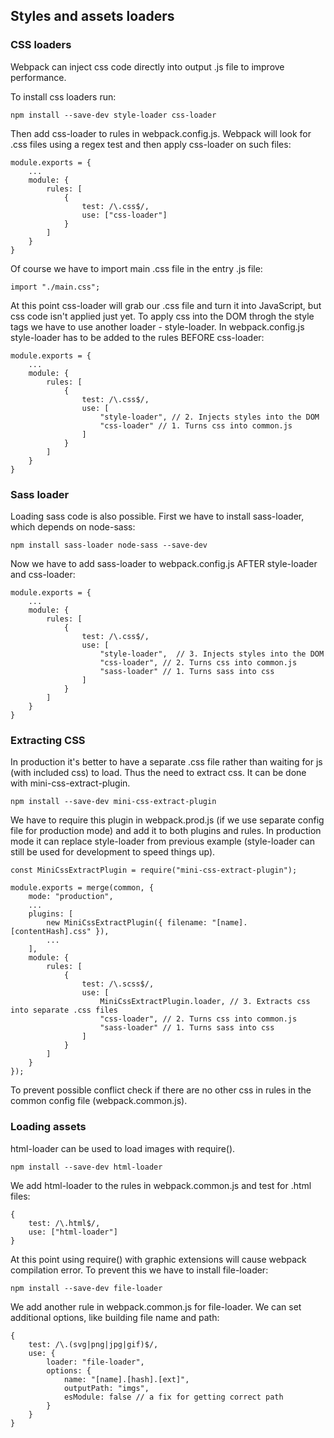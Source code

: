 ## Styles and assets loaders

### CSS loaders

Webpack can inject css code directly into output .js file to improve performance.

To install css loaders run:

    npm install --save-dev style-loader css-loader

Then add css-loader to rules in webpack.config.js. Webpack will look for .css files using a regex test and then apply css-loader on such files:

    module.exports = {
    	...
        module: {
            rules: [
                {
                    test: /\.css$/,
                    use: ["css-loader"]
                }
            ]
        }
    }

Of course we have to import main .css file in the entry .js file:

    import "./main.css";

At this point css-loader will grab our .css file and turn it into JavaScript, but css code isn't applied just yet. To apply css into the DOM throgh the style tags we have to use another loader - style-loader. In webpack.config.js style-loader has to be added to the rules BEFORE css-loader:

    module.exports = {
    	...
        module: {
            rules: [
                {
                    test: /\.css$/,
                    use: [
                        "style-loader", // 2. Injects styles into the DOM
                        "css-loader" // 1. Turns css into common.js
                    ]
                }
            ]
        }
    }

### Sass loader

Loading sass code is also possible. First we have to install sass-loader, which depends on node-sass:

    npm install sass-loader node-sass --save-dev

Now we have to add sass-loader to webpack.config.js AFTER style-loader and css-loader:

    module.exports = {
    	...
        module: {
            rules: [
                {
                    test: /\.css$/,
                    use: [
                        "style-loader",  // 3. Injects styles into the DOM
                        "css-loader", // 2. Turns css into common.js
                        "sass-loader" // 1. Turns sass into css
                    ]
                }
            ]
        }
    }

### Extracting CSS

In production it's better to have a separate .css file rather than waiting for js (with included css) to load. Thus the need to extract css. It can be done with mini-css-extract-plugin.

    npm install --save-dev mini-css-extract-plugin

We have to require this plugin in webpack.prod.js (if we use separate config file for production mode) and add it to both plugins and rules. In production mode it can replace style-loader from previous example (style-loader can still be used for development to speed things up).

    const MiniCssExtractPlugin = require("mini-css-extract-plugin");

    module.exports = merge(common, {
        mode: "production",
    	...
        plugins: [
            new MiniCssExtractPlugin({ filename: "[name].[contentHash].css" }),
            ...
        ],
        module: {
            rules: [
                {
                    test: /\.scss$/,
                    use: [
                        MiniCssExtractPlugin.loader, // 3. Extracts css into separate .css files
                        "css-loader", // 2. Turns css into common.js
                        "sass-loader" // 1. Turns sass into css
                    ]
                }
            ]
        }
    });

To prevent possible conflict check if there are no other css in rules in the common config file (webpack.common.js).

### Loading assets

html-loader can be used to load images with require().

    npm install --save-dev html-loader

We add html-loader to the rules in webpack.common.js and test for .html files:

    {
        test: /\.html$/,
        use: ["html-loader"]
    }

At this point using require() with graphic extensions will cause webpack compilation error. To prevent this we have to install file-loader:

    npm install --save-dev file-loader

We add another rule in webpack.common.js for file-loader. We can set additional options, like building file name and path:

    {
        test: /\.(svg|png|jpg|gif)$/,
        use: {
            loader: "file-loader",
            options: {
                name: "[name].[hash].[ext]",
                outputPath: "imgs",
                esModule: false // a fix for getting correct path
            }
        }
    }